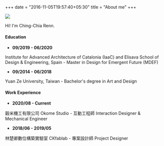 +++
date = "2016-11-05T19:57:40+05:30"
title = "About me"
+++


![](/img/me/IMG_337.jpg)

Hi! I'm Ching-Chia Renn.

#### Education

* **09/2019 - 06/2020**

Institute for Advanced Architecture of Catalonia (IaaC) and Elisava School of Design & Engineering, Spain - Master in Design for Emergent Future (MDEF)

* **09/2014 - 06/2018**

Yuan Ze University, Taiwan - Bachelor's degree in Art and Design

#### Work Experience

* **2020/08 - Current**

穀米機工有限公司 Okome Studio - 互動工程師 Interaction Designer & Mechanical Engineer

* **2018/06 - 2019/05**

林楚卿數位構築實驗室 CKfablab - 專案設計師 Project Designer
